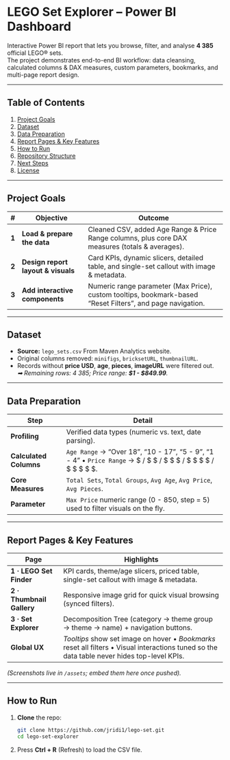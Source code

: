 
# LEGO Set Explorer – Power BI Dashboard

Interactive Power BI report that lets you browse, filter, and analyse **4 385** official LEGO® sets.  
The project demonstrates end-to-end BI workflow: data cleansing, calculated columns & DAX measures, custom parameters, bookmarks, and multi-page report design.

---

## Table of Contents
1. [Project Goals](#project-goals)
2. [Dataset](#dataset)
3. [Data Preparation](#data-preparation)
4. [Report Pages & Key Features](#report-pages--key-features)
5. [How to Run](#how-to-run)
6. [Repository Structure](#repository-structure)
7. [Next Steps](#next-steps)
8. [License](#license)

---

## Project Goals
| # | Objective | Outcome |
|---|-----------|---------|
| **1** | **Load & prepare the data** | Cleaned CSV, added Age Range & Price Range columns, plus core DAX measures (totals & averages). |
| **2** | **Design report layout & visuals** | Card KPIs, dynamic slicers, detailed table, and single-set callout with image & metadata. |
| **3** | **Add interactive components** | Numeric range parameter (Max Price), custom tooltips, bookmark-based “Reset Filters”, and page navigation. |

---

## Dataset
* **Source:** `lego_sets.csv` From Maven Analytics website.
* Original columns removed: `minifigs`, `bricksetURL`, `thumbnailURL`.
* Records without **price USD**, **age**, **pieces**, **imageURL** were filtered out.  
  *➡ Remaining rows: <span id="total-sets">4 385</span>; Price range: **$1 - $849.99**.*

---

## Data Preparation
| Step | Detail |
|------|--------|
| **Profiling** | Verified data types (numeric vs. text, date parsing). |
| **Calculated Columns** | `Age Range` → “Over 18”, “10 - 17”, “5 - 9”, “1 - 4”  •  `Price Range` → \$ / \$ \$ / \$ \$ \$ / \$ \$ \$ \$ / \$ \$ \$ \$ \$. |
| **Core Measures** | `Total Sets`, `Total Groups`, `Avg Age`, `Avg Price`, `Avg Pieces`. |
| **Parameter** | `Max Price` numeric range (0 - 850, step = 5) used to filter visuals on the fly. |

---

## Report Pages & Key Features

| Page | Highlights |
|------|------------|
| **1 · LEGO Set Finder** | KPI cards, theme/age slicers, priced table, single-set callout with image & metadata. |
| **2 · Thumbnail Gallery** | Responsive image grid for quick visual browsing (synced filters). |
| **3 · Set Explorer** | Decomposition Tree (category → theme group → theme → name) + navigation buttons. |
| **Global UX** | *Tooltips* show set image on hover • *Bookmarks* reset all filters • Visual interactions tuned so the data table never hides top-level KPIs. |

*(Screenshots live in `/assets`; embed them here once pushed).*

---

## How to Run
1. **Clone** the repo:  
   ```bash
   git clone https://github.com/jridi1/lego-set.git
   cd lego-set-explorer
   ```

2. Press **Ctrl + R** (Refresh) to load the CSV file.
